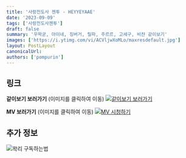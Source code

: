 ```yaml
---
title: '사랑전도사 젠투 - HEYYEYAAE'
date: '2023-09-09'
tags: ['사랑전도사젠투']
draft: false
summary: '우왁굳, 아이네, 징버거, 릴파, 주르르, 고세구, 비챤 같이보기'
images: ['https://i.ytimg.com/vi/ACVljwXoMLo/maxresdefault.jpg']
layout: PostLayout
canonicalUrl:
authors: ['pompurin']
---
```


## 링크

**같이보기 보러가기** (이미지를 클릭하여 이동)
[![같이보기 보러가기](../static/images/logo.png)](https://cafe.naver.com/steamindiegame/12814063)

**MV 보러가기** (이미지를 클릭하여 이동)
[![MV 시청하기](https://i.ytimg.com/vi/ACVljwXoMLo/maxresdefault.jpg)](https://youtu.be/ACVljwXoMLo?si=Mr7XVatiCAkToPGC)

## 추가 정보

![왁리 구독하는법](../static/images/sub.gif)
